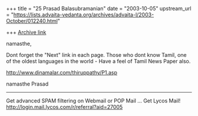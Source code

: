+++
title = "25 Prasad Balasubramanian"
date = "2003-10-05"
upstream_url = "https://lists.advaita-vedanta.org/archives/advaita-l/2003-October/012240.html"

+++
[Archive link](https://lists.advaita-vedanta.org/archives/advaita-l/2003-October/012240.html)

namasthe,

Dont forget the "Next" link in each page.
Those who dont know Tamil, one of the oldest languages
in the world - Have a feel of Tamil News Paper also. 

http://www.dinamalar.com/thiruppathy/P1.asp

namasthe
Prasad



____________________________________________________________
Get advanced SPAM filtering on Webmail or POP Mail ... Get Lycos Mail!
http://login.mail.lycos.com/r/referral?aid=27005

